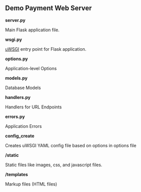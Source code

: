 ## Demo Payment Web Server

**server.py**

Main Flask application file.

**wsgi.py**

[uWSGI](https://uwsgi-docs.readthedocs.io/en/latest/)
entry point for Flask application.

**options.py**

Application-level Options

**models.py**

Database Models

**handlers.py**

Handlers for URL Endpoints

**errors.py**

Application Errors

**config_create**

Creates uWSGI YAML config file based on options in options file

**/static**

Static files like images, css, and javascript files.

**/templates**

Markup files (HTML files)
